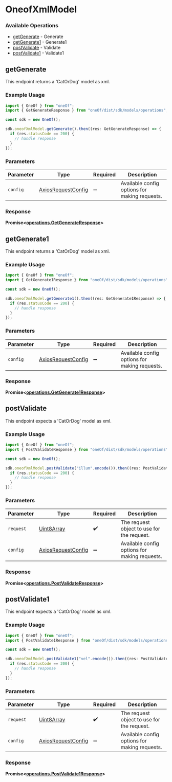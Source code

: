 # OneofXmlModel

### Available Operations

* [getGenerate](#getgenerate) - Generate
* [getGenerate1](#getgenerate1) - Generate1
* [postValidate](#postvalidate) - Validate
* [postValidate1](#postvalidate1) - Validate1

## getGenerate

This endpoint returns a 'CatOrDog' model as xml.

### Example Usage

```typescript
import { OneOf } from "oneOf";
import { GetGenerateResponse } from "oneOf/dist/sdk/models/operations";

const sdk = new OneOf();

sdk.oneofXmlModel.getGenerate().then((res: GetGenerateResponse) => {
  if (res.statusCode == 200) {
    // handle response
  }
});
```

### Parameters

| Parameter                                                    | Type                                                         | Required                                                     | Description                                                  |
| ------------------------------------------------------------ | ------------------------------------------------------------ | ------------------------------------------------------------ | ------------------------------------------------------------ |
| `config`                                                     | [AxiosRequestConfig](https://axios-http.com/docs/req_config) | :heavy_minus_sign:                                           | Available config options for making requests.                |


### Response

**Promise<[operations.GetGenerateResponse](../../models/operations/getgenerateresponse.md)>**


## getGenerate1

This endpoint returns a 'CatOrDog' model as xml.

### Example Usage

```typescript
import { OneOf } from "oneOf";
import { GetGenerate1Response } from "oneOf/dist/sdk/models/operations";

const sdk = new OneOf();

sdk.oneofXmlModel.getGenerate1().then((res: GetGenerate1Response) => {
  if (res.statusCode == 200) {
    // handle response
  }
});
```

### Parameters

| Parameter                                                    | Type                                                         | Required                                                     | Description                                                  |
| ------------------------------------------------------------ | ------------------------------------------------------------ | ------------------------------------------------------------ | ------------------------------------------------------------ |
| `config`                                                     | [AxiosRequestConfig](https://axios-http.com/docs/req_config) | :heavy_minus_sign:                                           | Available config options for making requests.                |


### Response

**Promise<[operations.GetGenerate1Response](../../models/operations/getgenerate1response.md)>**


## postValidate

This endpoint expects a 'CatOrDog' model as xml.

### Example Usage

```typescript
import { OneOf } from "oneOf";
import { PostValidateResponse } from "oneOf/dist/sdk/models/operations";

const sdk = new OneOf();

sdk.oneofXmlModel.postValidate("illum".encode()).then((res: PostValidateResponse) => {
  if (res.statusCode == 200) {
    // handle response
  }
});
```

### Parameters

| Parameter                                                    | Type                                                         | Required                                                     | Description                                                  |
| ------------------------------------------------------------ | ------------------------------------------------------------ | ------------------------------------------------------------ | ------------------------------------------------------------ |
| `request`                                                    | [Uint8Array](../../models//.md)                              | :heavy_check_mark:                                           | The request object to use for the request.                   |
| `config`                                                     | [AxiosRequestConfig](https://axios-http.com/docs/req_config) | :heavy_minus_sign:                                           | Available config options for making requests.                |


### Response

**Promise<[operations.PostValidateResponse](../../models/operations/postvalidateresponse.md)>**


## postValidate1

This endpoint expects a 'CatOrDog' model as xml.

### Example Usage

```typescript
import { OneOf } from "oneOf";
import { PostValidate1Response } from "oneOf/dist/sdk/models/operations";

const sdk = new OneOf();

sdk.oneofXmlModel.postValidate1("vel".encode()).then((res: PostValidate1Response) => {
  if (res.statusCode == 200) {
    // handle response
  }
});
```

### Parameters

| Parameter                                                    | Type                                                         | Required                                                     | Description                                                  |
| ------------------------------------------------------------ | ------------------------------------------------------------ | ------------------------------------------------------------ | ------------------------------------------------------------ |
| `request`                                                    | [Uint8Array](../../models//.md)                              | :heavy_check_mark:                                           | The request object to use for the request.                   |
| `config`                                                     | [AxiosRequestConfig](https://axios-http.com/docs/req_config) | :heavy_minus_sign:                                           | Available config options for making requests.                |


### Response

**Promise<[operations.PostValidate1Response](../../models/operations/postvalidate1response.md)>**

